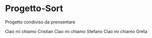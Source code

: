 # Progetto-Sort
Progetto condiviso da prensentare

Ciao mi chiamo Cristian
Ciao mi chiamo Stefano
Ciao mi chiamo Greta